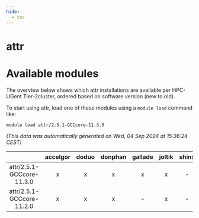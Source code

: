 ```yaml
---
hide:
  - toc
---
```


attr
====

# Available modules


The overview below shows which attr installations are available per HPC-UGent Tier-2cluster, ordered based on software version (new to old).

To start using attr, load one of these modules using a `module load` command like:

```shell
module load attr/2.5.1-GCCcore-11.3.0
```

*(This data was automatically generated on Wed, 04 Sep 2024 at 15:36:24 CEST)*  

| |accelgor|doduo|donphan|gallade|joltik|shinx|skitty|
| :---: | :---: | :---: | :---: | :---: | :---: | :---: | :---: |
|attr/2.5.1-GCCcore-11.3.0|x|x|x|x|x|-|x|
|attr/2.5.1-GCCcore-11.2.0|x|x|x|-|x|-|x|
